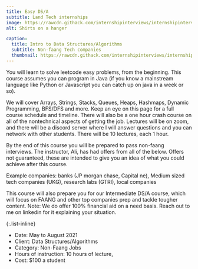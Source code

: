 ```yaml
---
title: Easy DS/A
subtitle: Land Tech internships
image: https://rawcdn.githack.com/internshipinterviews/internshipinterviews.github.io/c53d3657584355d0dbbd3f7a27fb5a0d40e7e279/assets/img/portfolio/dsa_img.jpeg
alt: Shirts on a hanger

caption:
  title: Intro to Data Structures/Algorithms 
  subtitle: Non-faang Tech companies
  thumbnail: https://rawcdn.githack.com/internshipinterviews/internshipinterviews.github.io/c53d3657584355d0dbbd3f7a27fb5a0d40e7e279/assets/img/portfolio/dsa_img.jpeg
---
```

You will learn to solve leetcode easy problems, from the beginning. This course assumes you can program in Java (if you know a mainstream language like Python or Javascript you can catch up on java in a week or so). 

We will cover Arrays, Strings, Stacks, Queues, Heaps, Hashmaps, Dynamic Programming, BFS/DFS and more. Keep an eye on this page for a full course schedule and timeline. There will also be a one hour crash course on all of the nontechnical aspects of getting the job. Lectures will be on zoom, and there will be a discord server where I will answer questions and you can network with other students. There will be 10 lectures, each 1 hour. 

By the end of this course you will be prepared to pass non-faang interviews. The instructor, Ali, has had offers from all of the below. Offers not guaranteed, these are intended to give you an idea of what you could achieve after this course. 

Example companies: banks (JP morgan chase, Capital 
ne), Medium sized tech companies (UKG), research labs (GTRI), local companies  

This course will also prepare you for our Intermediate DS/A course, which will focus on FAANG and other top companies prep and tackle tougher content. Note: We do offer 100% financial aid on a need basis. Reach out to me on linkedin for it explaining your situation. 

{:.list-inline}
- Date: May to August 2021 
- Client: Data Structures/Algorithms 
- Category: Non-Faang Jobs
- Hours of instruction: 10 hours of lecture, 
- Cost: $100 a student

